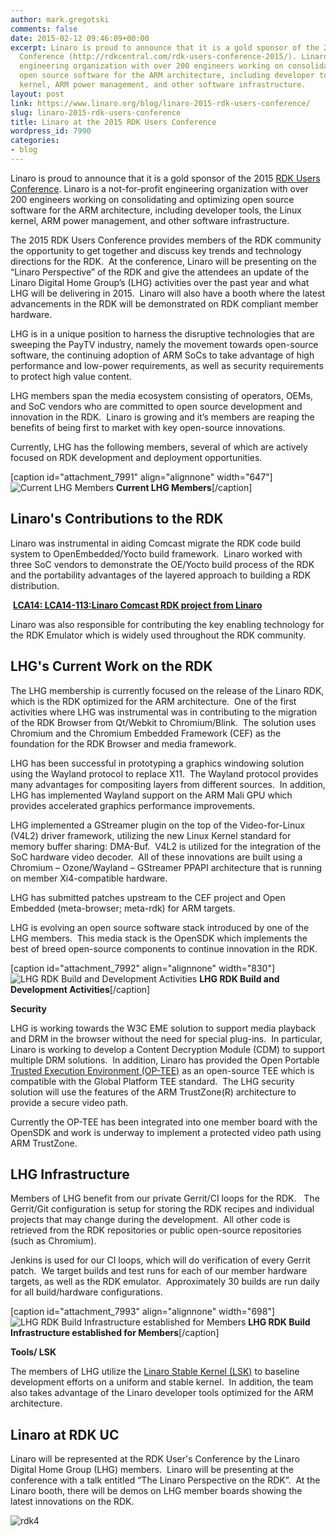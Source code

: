 ```yaml
---
author: mark.gregotski
comments: false
date: 2015-02-12 09:46:09+00:00
excerpt: Linaro is proud to announce that it is a gold sponsor of the 2015 RDK User's
  Conference (http://rdkcentral.com/rdk-users-conference-2015/). Linaro is a not-for-profit
  engineering organization with over 200 engineers working on consolidating and optimizing
  open source software for the ARM architecture, including developer tools, the Linux
  kernel, ARM power management, and other software infrastructure.
layout: post
link: https://www.linaro.org/blog/linaro-2015-rdk-users-conference/
slug: linaro-2015-rdk-users-conference
title: Linaro at the 2015 RDK Users Conference
wordpress_id: 7990
categories:
- blog
---
```


Linaro is proud to announce that it is a gold sponsor of the 2015 [RDK Users Conference](http://rdkcentral.com/rdk-users-conference-2015/). Linaro is a not-for-profit engineering organization with over 200 engineers working on consolidating and optimizing open source software for the ARM architecture, including developer tools, the Linux kernel, ARM power management, and other software infrastructure.

The 2015 RDK Users Conference provides members of the RDK community the opportunity to get together and discuss key trends and technology directions for the RDK.  At the conference, Linaro will be presenting on the “Linaro Perspective” of the RDK and give the attendees an update of the Linaro Digital Home Group’s (LHG) activities over the past year and what LHG will be delivering in 2015.  Linaro will also have a booth where the latest advancements in the RDK will be demonstrated on RDK compliant member hardware.

LHG is in a unique position to harness the disruptive technologies that are sweeping the PayTV industry, namely the movement towards open-source software, the continuing adoption of ARM SoCs to take advantage of high performance and low-power requirements, as well as security requirements to protect high value content.

LHG members span the media ecosystem consisting of operators, OEMs, and SoC vendors who are committed to open source development and innovation in the RDK.  Linaro is growing and it’s members are reaping the benefits of being first to market with key open-source innovations.

Currently, LHG has the following members, several of which are actively focused on RDK development and deployment opportunities.

[caption id="attachment_7991" align="alignnone" width="647"]![Current LHG Members](http://www.linaro.org/wp-content/uploads/2015/02/rdk-1.jpg) **Current LHG Members**[/caption]




## Linaro's Contributions to the RDK


Linaro was instrumental in aiding Comcast migrate the RDK code build system to OpenEmbedded/Yocto build framework.  Linaro worked with three SoC vendors to demonstrate the OE/Yocto build process of the RDK and the portability advantages of the layered approach to building a RDK distribution.




 **[LCA14: LCA14-113:Linaro Comcast RDK project from Linaro](//www.slideshare.net/linaroorg/lca14-113-linarocomcastrdkproject)**




Linaro was also responsible for contributing the key enabling technology for the RDK Emulator which is widely used throughout the RDK community.




## LHG's Current Work on the RDK


The LHG membership is currently focused on the release of the Linaro RDK, which is the RDK optimized for the ARM architecture.  One of the first activities where LHG was instrumental was in contributing to the migration of the RDK Browser from Qt/Webkit to Chromium/Blink.  The solution uses Chromium and the Chromium Embedded Framework (CEF) as the foundation for the RDK Browser and media framework.

LHG has been successful in prototyping a graphics windowing solution using the Wayland protocol to replace X11.  The Wayland protocol provides many advantages for compositing layers from different sources.  In addition, LHG has implemented Wayland support on the ARM Mali GPU which provides accelerated graphics performance improvements.

LHG implemented a GStreamer plugin on the top of the Video-for-Linux (V4L2) driver framework, utilizing the new Linux Kernel standard for memory buffer sharing: DMA-Buf.  V4L2 is utilized for the integration of the SoC hardware video decoder.  All of these innovations are built using a Chromium – Ozone/Wayland – GStreamer PPAPI architecture that is running on member Xi4-compatible hardware.

LHG has submitted patches upstream to the CEF project and Open Embedded (meta-browser; meta-rdk) for ARM targets.

LHG is evolving an open source software stack introduced by one of the LHG members.  This media stack is the OpenSDK which implements the best of breed open-source components to continue innovation in the RDK.



[caption id="attachment_7992" align="alignnone" width="830"]![LHG RDK Build and Development Activities](http://www.linaro.org/wp-content/uploads/2015/02/rdk-2.jpg) **LHG RDK Build and Development Activities**[/caption]



**Security**

LHG is working towards the W3C EME solution to support media playback and DRM in the browser without the need for special plug-ins.  In particular, Linaro is working to develop a Content Decryption Module (CDM) to support multiple DRM solutions.  In addition, Linaro has provided the Open Portable [Trusted Execution Environment (OP-TEE)](https://github.com/OP-TEE) as an open-source TEE which is compatible with the Global Platform TEE standard.  The LHG security solution will use the features of the ARM TrustZone(R) architecture to provide a secure video path.

Currently the OP-TEE has been integrated into one member board with the OpenSDK and work is underway to implement a protected video path using ARM TrustZone.




## LHG Infrastructure


Members of LHG benefit from our private Gerrit/CI loops for the RDK.   The Gerrit/Git configuration is setup for storing the RDK recipes and individual projects that may change during the development.  All other code is retrieved from the RDK repositories or public open-source repositories (such as Chromium).

Jenkins is used for our CI loops, which will do verification of every Gerrit patch.  We target builds and test runs for each of our member hardware targets, as well as the RDK emulator.  Approximately 30 builds are run daily for all build/hardware configurations.



[caption id="attachment_7993" align="alignnone" width="698"]![LHG RDK Build Infrastructure established for Members](http://www.linaro.org/wp-content/uploads/2015/02/rdk3.jpg) **LHG RDK Build Infrastructure established for Members**[/caption]



**Tools/ LSK**

The members of LHG utilize the [Linaro Stable Kernel (LSK)](https://wiki.linaro.org/LSK) to baseline development efforts on a uniform and stable kernel.  In addition, the team also takes advantage of the Linaro developer tools optimized for the ARM architecture.




## Linaro at RDK UC


Linaro will be represented at the RDK User's Conference by the Linaro Digital Home Group (LHG) members.  Linaro will be presenting at the conference with a talk entitled “The Linaro Perspective on the RDK”.  At the Linaro booth, there will be demos on LHG member boards showing the latest innovations on the RDK.

![rdk4](http://www.linaro.org/wp-content/uploads/2015/02/rdk4.jpg)



